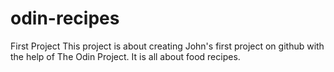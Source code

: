 # odin-recipes
First Project
This project is about creating John's first project on github with the help of The Odin Project. It is all about food recipes.